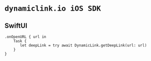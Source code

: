 # ``dynamiclink.io iOS SDK``

## SwiftUI
```SwiftUI
.onOpenURL { url in
    Task {
       let deepLink = try await DynamicLink.getDeepLink(url: url)
    }
}
